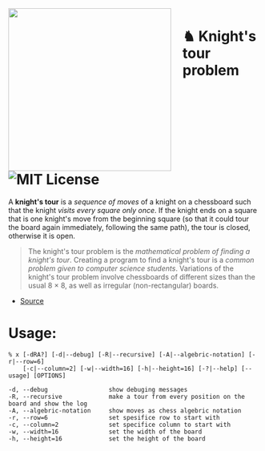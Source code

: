 

<img src="https://upload.wikimedia.org/wikipedia/commons/d/da/Knight%27s_tour_anim_2.gif" align="left" width="325px" height="325px"/>
<img align="left" width="0" height="192px" hspace="10"/>

# ♞ Knight's tour problem ![MIT License](https://img.shields.io/codeship/d6c1ddd0-16a3-0132-5f85-2e35c05e22b1.svg?maxAge=2592000)


 A **knight's tour** is a _sequence of moves_ of a knight on a chessboard such that the knight _visits every square only once_. If the knight ends on a square that is one knight's move from the beginning square (so that it could tour the board again immediately, following the same path), the tour is closed, otherwise it is open.
 
 > The knight's tour problem is the _mathematical problem of finding a knight's tour_. Creating a program to find a knight's tour is a _common problem given to computer science students_. Variations of the knight's tour problem involve chessboards of different sizes than the usual 8 × 8, as well as irregular (non-rectangular) boards.
 
 * [Source](https://en.wikipedia.org/wiki/Knight's_tour)

# Usage:
    % x [-dRA?] [-d|--debug] [-R|--recursive] [-A|--algebric-notation] [-r|--row=6]
        [-c|--column=2] [-w|--width=16] [-h|--height=16] [-?|--help] [--usage] [OPTIONS]
    
    -d, --debug                 show debuging messages
    -R, --recursive             make a tour from every position on the board and show the log
    -A, --algebric-notation     show moves as chess algebric notation
    -r, --row=6                 set spesifice row to start with
    -c, --column=2              set specifice column to start with
    -w, --width=16              set the width of the board
    -h, --height=16             set the height of the board

  


